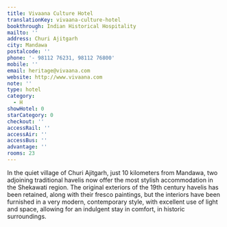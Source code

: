 ```yaml
---
title: Vivaana Culture Hotel
translationKey: vivaana-culture-hotel
bookthrough: Indian Historical Hospitality
mailto: ''
address: Churi Ajitgarh
city: Mandawa
postalcode: ''
phone: '- 98112 76231, 98112 76800'
mobile: ''
email: heritage@vivaana.com
website: http://www.vivaana.com
note: ''
type: hotel
category:
  - H
showHotel: 0
starCategory: 0
checkout: ''
accessRail: ''
accessAir: ''
accessBus: ''
advantage: ''
rooms: 23
---
```

In the quiet village of Churi Ajitgarh, just 10 kilometers from Mandawa, two adjoining traditional havelis now offer the most stylish accommodation in the Shekawati region.      The original exteriors of the 19th century havelis has been retained, along with their fresco paintings, but the interiors have been furnished in a very modern, contemporary style, with excellent use of light and space, allowing for an indulgent stay in comfort, in historic surroundings.